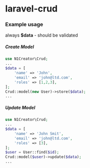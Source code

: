 # laravel-crud

### Example usage

always <b>$data</b> -  should be validated

##### Create Model

```php
use N1Creator\Crud;
...
$data = [
    'name' => 'John',
    'email' => 'john@ltd.com',
    'roles' => [1,2,3],
];
Crud::model(new User)->store($data);
...
```

##### Update Model

```php
use N1Creator\Crud;
...
$data = [
    'name' => 'John Smit',
    'email' => 'john@ltd.com',
    'roles' => [3],
];
$user = User::find($id);
Crud::model($user)->update($data);
...
```
